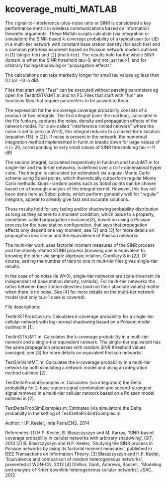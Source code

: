 # kcoverage_multi_MATLAB

The signal-to-interference-plus-noise ratio or SINR is considered a key performance metric in wireless communications based on information theoretic arguments. These Matlab scripts calculate (via integration or simulation) the SINR-based k-coverage probability of a typical user (or UE) in a multi-tier network with constant base station density (for each tier) and a common path-loss exponent based on Poisson network models outlined in [1] (single-tier) and [2] (multi-tier). The results hold for the whole SINR domain ie when the SINR threshold tau>0, and not just tau>1, and for arbitrary fading/shadowing or "propagation effects".

The calculations can take markedly longer for small tau values eg less than 0.1 (or -10 in dB).

Files that start with "Test" can be executed without passing parameters eg open file TestIntSTVsMT.m and hit F5. Files that start with "fun" are functions files that require parameters to be passed to them. 

The expression for the k-coverage coverage probability consists of a product of two integrals. The first integral (over the real line), calculated in the file funIn.m, captures the noise, density and propagation effects of the network model. For a so-called "interference limited network" where the noise is set to zero (ie W=0), this integral reduces to a closed-form solution (equation (15) in [2]). If noise is present in the network, the numerical integration method implemented in funIn.m breaks down for large values of n (~ 20, corresponding to very small values of SINR threshold eg tau <-11 dB)

The second integral, calculated respectively in funJn.m and funJnMT.m for single-tier and multi-tier networks, is defined over a (k-1)-dimensional hyper cube. The integral is calculated (or estimated) via a quasi-Monte Carlo scheme using Sobol points, which theoretically outperform regular Monte Carlo methods. Quasi-random points such as Sobol points can be chosen based on a thorough analysis of the integral kernel. However, this has not been done here as Sobol points, which perform generally well for "regular" integrals, appear to already give fast and accurate solutions.

These results hold for any fading and/or shadowing probability distribution as long as they adhere to a moment condition, which isdue to a property, sometimes called propagation invariance[3], based on using a Poisson process for the base station configuration, that says that propagation effects only depend one key moment, see [2] and [3] for more details on propagation invariance and the equivalence of Poisson networks.

The multi-tier work uses factorial moment measures of the SINR process and the closely related STINR process (knowing one is equivalent to knowing the other via simple algebraic relation, Corollary 8 in [2]). Of course, setting the number of tiers to one in mult-tier files gives single-tier results.

In the case of no noise (ie W=0), single-tier networks are scale-invariant (ie independent of base station density, lambda). For multi-tier networks the ratios between base station densities (and not their absolute values) matter when there is no noise. See [4] for more details on the multi-tier network model (but only tau>1 case is covered).

File descriptions:

TestIntSTProbCovk.m: Calculates k-coverage probability for a single-tier cellular network with log-normal shadowing based on a Poisson model outlined in [1].

TestIntSTVsMT.m: Calculates the k-coverage probability in a multi-tier network and a single-tier equivalent network. The single-tier equivalent has the same propagation processes with random SINR threshold values averaged; see [3] for more details on equivalent Poisson networks.

TestSimVsIntMT.m: Calculates the k-coverage probability in a multi-tier network by both simulating a network model and using an integration method outlined [2].

TestDeltaProbIntExamples.m: Calculates (via integration) the Delta probability for 2-base station signal combination and second-strongest signal removed in a multi-tier cellular network based on a Poisson model outlined in [2].

TestDeltaProbSimExamples.m: Estimates (via simulation) the Delta probability in the setting of TestDeltaProbIntExamples.m.

Author: H.P. Keeler, Inria Paris/ENS, 2014

References: 
[1] H.P. Keeler, B. Błaszczyszyn and M. Karray, 
'SINR-based coverage probability in cellular networks with arbitrary shadowing', ISIT, 2013 
[2] B. Błaszczyszyn and H.P. Keeler, 'Studying the SINR process in Poisson networks by using its factorial moment measures', published in IEEE Transactions on Information Theory. 
[3] Błaszczyszyn and H.P. Keeler, 'Equivalence and comparison of random heterogeneous networks', presented at WDN-CN, 2013 
[4] Dhillon, Ganti, Adnrews, Baccelli, 'Modeling and analysis of K-tier downlink heterogeneous cellular networks', JSAC, 2012
